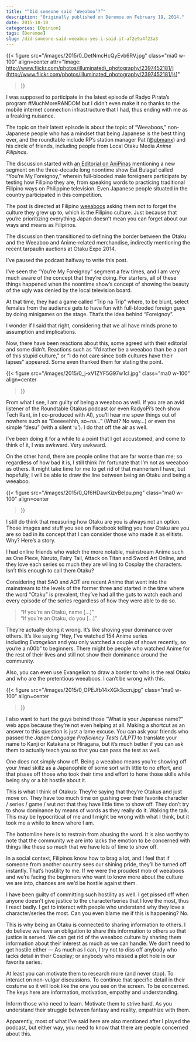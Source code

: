 ```yaml
---
title: "“Did someone said ‘Weeaboo’?”"
description: "Originally published on Deremoe on February 19, 2014."
date: 2015-10-10
categories: [Opinion]
tags: [Deremoe]
slug: /did-someone-said-weeaboo-yes-i-said-it-af2e9a4f23a3
---
```


{{< figure
  src="/images/2015/0_DetNmcHcQyEvb6RV.jpg"
  class="ma0 w-100"
  align=center
  attr="Image: http://www.flickr.com/photos/illuminated\_photography/2397452181/](http://www.flickr.com/photos/illuminated_photography/2397452181/)\]"
>}}

I was supposed to participate in the latest episode of Radyo Pirata’s program #MuchMoreRANDOM but I didn’t even make it no thanks to the mobile internet connection infrastructure that I had, thus ending with me as a freaking nuisance.

The topic on their latest episode is about the topic of “Weeaboos,” non-Japanese people who has a mindset that being Japanese is the best thing ever, and the roundtable include RP’s station manager Pat (@[qbmanx](http://twitter.com/qbmanx)) and his circle of friends, including people from Local Otaku Media _Anime Pilipinas_.

The discussion started with [an Editorial on AniPinas](http://www.animepilipinas.com/2014/02/02/dont-forget-our-culture-weeaboos/) mentioning a new segment on the three-decade long noontime show Eat Bulaga! called “You’re My Foreignoy,” wherein full-blooded male foreigners participate by testing how Filipino they are, from speaking words to practicing traditional Filipino ways on Philippine television. Even Japanese people situated in the country participated in this competition.

The post is directed at Filipino [weeaboos](http://knowyourmeme.com/memes/subcultures/weeaboo) asking them not to forget the culture they grew up to, which is the Filipino culture. Just because that you’re prioritizing everything Japan doesn’t mean you can forget about our ways and means as Filipinos.

The discussion then transitioned to defining the border between the Otaku and the Weeaboo and Anime-related merchandise, indirectly mentioning the recent tarpaulin auctions at Otaku Expo 2014.

I’ve paused the podcast halfway to write this post.

I’ve seen the “You’re My Foreignoy” segment a few times, and I am very much aware of the concept that they’re doing. For starters, all of these things happened when the noontime show’s concept of showing the beauty of the ugly was denied by the local television board. 

At that time, they had a game called “Trip na Trip” where, to be blunt, select females from the audience gets to have fun with full-blooded foreign guys by doing minigames on the stage. That’s the idea behind “Foreignoy”.

I wonder if I said that right, considering that we all have minds prone to assumption and implications.

Now, there have been reactions about this, some agreed with their editorial and some didn’t. Reactions such as “I’d rather be a weeaboo than be a part of this stupid culture,” or “I do not care since both cultures have their lapses” appeared. Some even thanked them for stating the point.

{{< figure
  src="/images/2015/0_j-xV1ZYF5G97w1cI.jpg"
  class="ma0 w-100"
  align=center
>}}

From what I see, I am guilty of being a weeaboo as well. If you are an avid listener of the Roundtable Otakus podcast (or even RadyoPi’s tech show Tech Rant, in I co-produced with Al), you’ll hear me spew things out of nowhere such as “Eeeeeehhh, so~na…” (What? No way…) or even the simple “desu” (with a silent ‘u’). I do that off the air as well.

I’ve been doing it for a while to a point that I got accustomed, and come to think of it, I was awkward. Very awkward.

On the other hand, there are people online that are far worse than me; so regardless of how bad it is, I still think I’m fortunate that I’m not as weeaboo as others. It might take time for me to get rid of that mannerism I have, but hopefully, I will be able to draw the line between being an Otaku and being a weeaboo.

{{< figure
  src="/images/2015/0_Qf6HDawKizvBeIpu.png"
  class="ma0 w-100"
  align=center
>}}

I still do think that measuring how Otaku are you is always not an option. Those images and stuff you see on Facebook telling you how Otaku are you are so bad in its concept that I can consider those who made it as elitists. Why? Here’s a story.

I had online friends who watch the more notable, mainstream Anime such as One Piece, Naruto, Fairy Tail, Attack on Titan and Sword Art Online, and they love each series so much they are willing to Cosplay the characters. Isn’t this enough to call them Otaku?

Considering that SAO and AOT are recent Anime that went into the mainstream to the levels of the former three and started in the time where the word “Otaku” is prevalent, they’ve had all the guts to watch each and every episode of the series regardless of how they were able to do so.

> “If you’re an Otaku, name \[…\]”  
> “If you’re an Otaku, do you \[…\]”

They’re actually doing it wrong. It’s like shoving your dominance over others. It’s like saying “Hey, I’ve watched 154 Anime series including _Evangelion_ and you only watched a couple of shows recently, so you’re a n00b” to beginners. There might be people who watched Anime for the rest of their lives and still not show their dominance around the community.

Also, you can even use Evangelion to draw a border to who is the real Otaku and who are the pretentious weeaboos. I can’t be wrong with this.

{{< figure
  src="/images/2015/0_OPEJfb14xXGk3ccn.jpg"
  class="ma0 w-100"
  align=center
>}}

I also want to hurt the guys behind those “What is your Japanese name?” web apps because they’re not even helping at all. Making a shortcut as an answer to this question is just a lame excuse. You can ask your friends who passed the _Japan Language Proficiency Tests (JLPT)_ to translate your name to Kanji or Katakana or Hiragana, but it’s much better if you can ask them to actually teach you so that you can pass the test as well.

One does not simply show off. Being a weeaboo means you’re showing off your /mad skillz as a Japanophile of some sort with little to no effort, and that pisses off those who took their time and effort to hone those skills while being shy or a bit hostile about it.

This is what I think of Otakus: They’re saying that they’re Otakus and just move on. They have too much time on gushing over their favorite character / series / game / wut not that they have little time to show off. They don’t try to show dominance by means of words as they really do it. Walking the talk. This may be hypocritical of me and I might be wrong with what I think, but it took me a while to know where I am.

The bottomline here is to restrain from abusing the word. It is also worthy to note that the community we are into lacks the emotion to be concerned with things like these so much that we have lots of time to show off.

In a social context, Filipinos know how to brag a lot, and I feel that if someone from another country sees our shining pride, they’ll be turned off instantly. That’s hostility to me. If we were the proudest mob of weeaboos and we’re facing the beginners who want to know more about the culture we are into, chances are we’d be hostile against them.

I have been guilty of committing such hostility as well. I get pissed off when anyone doesn’t give justice to the character/series that I love the most, thus I react badly. I get to interact with people who understand why they love a character/series the most. Can you even blame me if this is happening? No.

This is why being an Otaku is connected to sharing information to others. I do believe we have an obligation to share this information to others so that justice is served. We can get rid of the weeaboo culture by sharing them information about their interest as much as we can handle. We don’t need to get hostile either — As much as I can, I try not to diss off anybody who lacks detail in their Cosplay; or anybody who missed a plot hole in our favorite series.

At least you can motivate them to research more (and never stop). To interact on non-vulgar discussions. To continue that specific detail in their costume so it will look like the one you see on the screen. To be concerned. The keys here are information, motivation, empathy and understanding.

Inform those who need to learn. Motivate them to strive hard. As you understand their struggle between fantasy and reality, empathize with them.

Apparently, most of what I’ve said here are also mentioned after I played the podcast, but either way, you need to know that there are people concerned about this.
